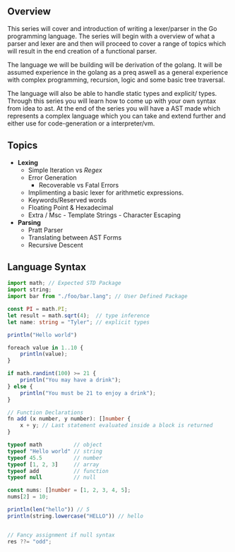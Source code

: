 ## Overview

This series will cover and introduction of writing a lexer/parser in the Go programming language. The series will begin with a overview of what a parser and lexer are and then will proceed to cover a range of topics which will result in the end creation of a functional parser.

The language we will be building will be derivation of the golang. It will be assumed experience in the golang as a preq aswell as a general experience with complex programming, recursion, logic and some basic tree traversal.

The language will also be able to handle static types and explicit/ types. Through this series you will learn how to come up with your own syntax from idea to ast. At the end of the series you will have a AST made which represents a complex language which you can take and extend further and either use for code-generation or a interpreter/vm.


## Topics

- **Lexing**
  - Simple Iteration vs _Regex_
  - Error Generation
    - Recoverable vs Fatal Errors
  - Implimenting a basic lexer for arithmetic expressions.
  - Keywords/Reserved words
  - Floating Point & Hexadecimal
  - Extra / Msc - Template Strings - Character Escaping
- **Parsing**
  - Pratt Parser
  - Translating between AST Forms
  - Recursive Descent

## Language Syntax

```ts
import math; // Expected STD Package
import string;
import bar from "./foo/bar.lang"; // User Defined Package

const PI = math.PI;
let result = math.sqrt(4);  // type inference
let name: string = "Tyler"; // explicit types

println("Hello world")

foreach value in 1..10 {
    println(value);
}

if math.randint(100) >= 21 {
    println("You may have a drink");
} else {
    println("You must be 21 to enjoy a drink");
}

// Function Declarations
fn add (x number, y number): []number {
    x + y; // Last statement evaluated inside a block is returned
}

typeof math          // object
typeof "Hello world" // string
typeof 45.5          // number
typeof [1, 2, 3]     // array
typeof add           // function
typeof null          // null

const nums: []number = [1, 2, 3, 4, 5];
nums[2] = 10;

println(len("hello")) // 5
println(string.lowercase("HELLO")) // hello


// Fancy assignment if null syntax
res ??= "odd";

```

